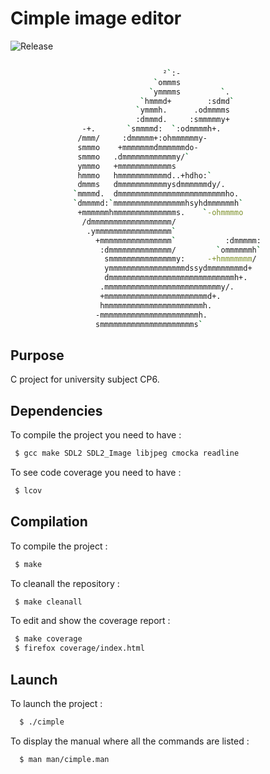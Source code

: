 # Cimple image editor

![Release](https://img.shields.io/badge/Release-v1-b.svg?style=flat-square)


```sh

                                  ²`:-
                                `ommms
                               `ymmmms         `.
                             `hmmmd+        :sdmd`
                            `ymmmh.      .odmmmms
                            :dmmmd.     :smmmmmy+
                -+.       `smmmmd:  `:odmmmmh+.
               /mmm/     :dmmmmm+:ohmmmmmmy-
               smmmo    +mmmmmmmdmmmmmmdo-
               smmmo   .dmmmmmmmmmmmmy/`
               ymmmo   +mmmmmmmmmmmms
               hmmmo   hmmmmmmmmmmmd..+hdho:`
               dmmms   dmmmmmmmmmmmysdmmmmmmdy/.
              `mmmmd.  dmmmmmmmmmmmmmmmmmmmmmmmmho.
              `dmmmmd:`mmmmmmmmmmmmmmmmhsyhdmmmmmmh`
               +mmmmmmhmmmmmmmmmmmmmms.    `-ohmmmmo
                /dmmmmmmmmmmmmmmmmmm/         
                 .ymmmmmmmmmmmmmmmmm`         
                   +mmmmmmmmmmmmmmmm`           :dmmmmm:
                    :dmmmmmmmmmmmmmm/         `ommmmmmh`
                     smmmmmmmmmmmmmmmy:     -+hmmmmmmm/
                     ymmmmmmmmmmmmmmmmmdssydmmmmmmmmd+
                     dmmmmmmmmmmmmmmmmmmmmmmmmmmmmh+.
                    .mmmmmmmmmmmmmmmmmmmmmmmmmmy/.
                    +mmmmmmmmmmmmmmmmmmmmmmmd+.
                    hmmmmmmmmmmmmmmmmmmmmmmh.
                   -mmmmmmmmmmmmmmmmmmmmmmh.
                   smmmmmmmmmmmmmmmmmmmmms`

```

## Purpose 
C project for university subject CP6.

## Dependencies

To compile the project you need to have :
```sh
 $ gcc make SDL2 SDL2_Image libjpeg cmocka readline
```
To see code coverage you need to have :
```sh
 $ lcov
```

## Compilation

To compile the project :
```sh
 $ make
```

To cleanall the repository : 
```sh
 $ make cleanall
```

To edit and show the coverage report : 
```sh
 $ make coverage
 $ firefox coverage/index.html
```

## Launch

To launch the project :
```sh
  $ ./cimple
```


To display the manual where all the commands are listed :
```sh
  $ man man/cimple.man
```



